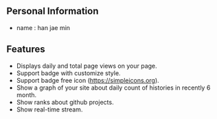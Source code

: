 ## Personal Information
- name : han jae min

## Features
- Displays daily and total page views on your page.  
- Support badge with customize style.
- Support badge free icon (https://simpleicons.org). 
- Show a graph of your site about daily count of histories in recently 6 month.
- Show ranks about github projects.
- Show real-time stream.
